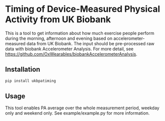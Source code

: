 # Timing of Device-Measured Physical Activity from UK Biobank

This is a tool to get information about how much exercise people perform during the morning, afternoon and evening based on accelerometer-measured data from UK Biobank. The input should be pre-processed raw data with biobank Accelerometer Analysis. For more detail, see https://github.com/OxWearables/biobankAccelerometerAnalysis.

## Installation

```css
pip install ukbpatiming
```
## Usage

This tool enables PA average over the whole measurement period, weekday only and weekend only. See example/example.py for more information.